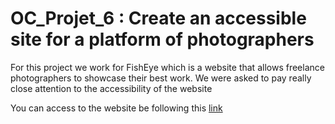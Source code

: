 # OC_Projet_6 : Create an accessible site for a platform of photographers

For this project we work for FishEye which is a website that allows freelance photographers to showcase their best work.
We were asked to pay really close attention to the accessibility of the website

You can access to the website be following this [link](https://toonba.github.io/OC_Projet_6/index.html)

